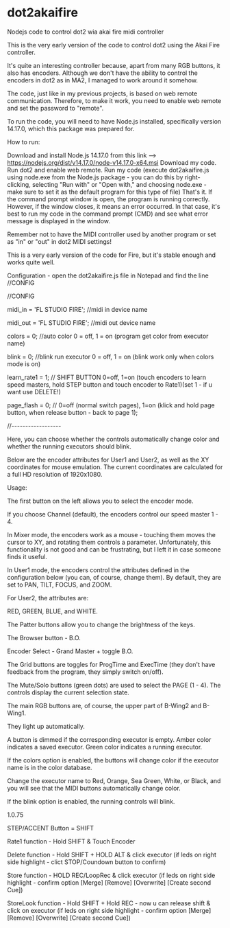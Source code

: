 # dot2akaifire
Nodejs code to control dot2 wia akai fire midi controller

This is the very early version of the code to control dot2 using the Akai Fire controller.

It's quite an interesting controller because, apart from many RGB buttons, it also has encoders. Although we don't have the ability to control the encoders in dot2 as in MA2, I managed to work around it somehow.

The code, just like in my previous projects, is based on web remote communication. Therefore, to make it work, you need to enable web remote and set the password to "remote".

To run the code, you will need to have Node.js installed, specifically version 14.17.0, which this package was prepared for.

How to run:

Download and install Node.js 14.17.0 from this link --> https://nodejs.org/dist/v14.17.0/node-v14.17.0-x64.msi
Download my code.
Run dot2 and enable web remote.
Run my code (execute dot2akaifire.js using node.exe from the Node.js package - you can do this by right-clicking, selecting "Run with" or "Open with," and choosing node.exe - make sure to set it as the default program for this type of file)
That's it. If the command prompt window is open, the program is running correctly. However, if the window closes, it means an error occurred. In that case, it's best to run my code in the command prompt (CMD) and see what error message is displayed in the window.

Remember not to have the MIDI controller used by another program or set as "in" or "out" in dot2 MIDI settings!

This is a very early version of the code for Fire, but it's stable enough and works quite well.


Configuration - open the dot2akaifire.js file in Notepad and find the line //CONFIG

//CONFIG

midi_in = 'FL STUDIO FIRE';     //midi in device name

midi_out = 'FL STUDIO FIRE';    //midi out device name

colors = 0; //auto color 0 = off, 1 = on (program get color from executor name)

blink = 0;  //blink run executor 0 = off, 1 = on (blink work only when colors mode is on)

learn_rate1 = 1;  // SHIFT BUTTON 0=off, 1=on (touch encoders to learn speed masters, hold STEP button and touch encoder to Rate1)(set 1 - if u want use DELETE!)

page_flash = 0; // 0=off (normal switch pages), 1=on (klick and hold page button, when release button - back to page 1);


//------------------

Here, you can choose whether the controls automatically change color and whether the running executors should blink.

Below are the encoder attributes for User1 and User2, as well as the XY coordinates for mouse emulation. The current coordinates are calculated for a full HD resolution of 1920x1080.

Usage:

The first button on the left allows you to select the encoder mode.

If you choose Channel (default),
the encoders control our speed master 1 - 4.

In Mixer mode,
the encoders work as a mouse - touching them moves the cursor to XY, and rotating them controls a parameter. Unfortunately, this functionality is not good and can be frustrating, but I left it in case someone finds it useful.

In User1 mode,
the encoders control the attributes defined in the configuration below (you can, of course, change them).
By default, they are set to PAN, TILT, FOCUS, and ZOOM.

For User2, the attributes are:

RED, GREEN, BLUE, and WHITE.

The Patter buttons allow you to change the brightness of the keys.

The Browser button - B.O.

Encoder Select - Grand Master + toggle B.O.

The Grid buttons are toggles for ProgTime and ExecTime (they don't have feedback from the program, they simply switch on/off).

The Mute/Solo buttons (green dots) are used to select the PAGE (1 - 4). The controls display the current selection state.

The main RGB buttons are, of course, the upper part of B-Wing2 and B-Wing1.

They light up automatically.

A button is dimmed if the corresponding executor is empty.
Amber color indicates a saved executor.
Green color indicates a running executor.

If the colors option is enabled, the buttons will change color if the executor name is in the color database.

Change the executor name to Red, Orange, Sea Green, White, or Black, and you will see that the MIDI buttons automatically change color.

If the blink option is enabled, the running controls will blink.

1.0.75

STEP/ACCENT Button = SHIFT

Rate1 function - Hold SHIFT & Touch Encoder

Delete function - Hold SHIFT + HOLD ALT & click executor (if leds on right side highlight - clict STOP/Coundown button to confirm)

Store function - HOLD REC/LoopRec & click executor (if leds on right side highlight - confirm option [Merge] [Remove] [Overwrite] [Create second Cue])

StoreLook function - Hold SHIFT + Hold REC  - now u can release shift & click on executor (if leds on right side highlight - confirm option [Merge] [Remove] [Overwrite] [Create second Cue])
